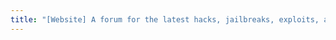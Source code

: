 ```yaml
---
title: "[Website] A forum for the latest hacks, jailbreaks, exploits, and adversaries in AI"
---
```

